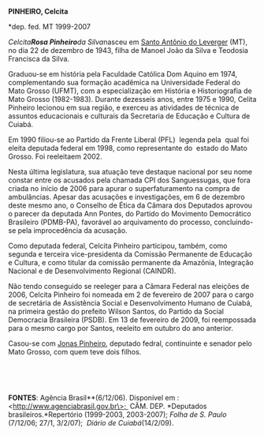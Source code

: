 **PINHEIRO, Celcita**

\*dep. fed. MT 1999-2007

*Celcita**Rosa Pinheiro**da Silva*nasceu em [Santo Antônio do
Leverger](http://pt.wikipedia.org/wiki/Santo_Ant%C3%B4nio_do_Leverger "Santo Antônio do Leverger")
(MT), no dia 22 de dezembro de 1943, filha de Manoel João da Silva e
Teodosia Francisca da Silva.

Graduou-se em história pela Faculdade Católica Dom Aquino em 1974,
complementando sua formação acadêmica na Universidade Federal do Mato
Grosso (UFMT), com a especialização em História e Historiografia de Mato
Grosso (1982-1983). Durante dezesseis anos, entre 1975 e 1990, Celita
Pinheiro lecionou em sua região, e exerceu as atividades de técnica de
assuntos educacionais e culturais da Secretaria de Educação e Cultura de
Cuiabá.

Em 1990 filiou-se ao Partido da Frente Liberal (PFL)  legenda pela  qual
foi eleita deputada federal em 1998, como representante do  estado do
Mato Grosso. Foi reeleitaem 2002.

Nesta última legislatura, sua atuação teve destaque nacional por seu
nome constar entre os acusados pela chamada CPI dos Sanguessugas, que
fora criada no início de 2006 para apurar o superfaturamento na compra
de ambulâncias. Apesar das acusações e investigações, em 6 de dezembro
deste mesmo ano, o Conselho de Ética da Câmara dos Deputados aprovou o
parecer da deputada Ann Pontes, do Partido do Movimento Democrático
Brasileiro (PDMB-PA), favorável ao arquivamento do processo,
concluindo-se pela improcedência da acusação.

Como deputada federal, Celcita Pinheiro participou, também, como segunda
e terceira vice-presidenta da Comissão Permanente de Educação e Cultura,
e como titular da comissão permanente da Amazônia, Integração Nacional e
de Desenvolvimento Regional (CAINDR).

Não tendo conseguido se reeleger para a Câmara Federal nas eleições de
2006, Celcita Pinheiro foi nomeada em 2 de fevereiro de 2007 para o
cargo de secretária de Assistência Social e Desenvolvimento Humano de
Cuiabá, na primeira gestão do prefeito Wilson Santos, do Partido da
Social Democracia Brasileira (PSDB). Em 13 de fevereiro de 2009, foi
reempossada para o mesmo cargo por Santos, reeleito em outubro do ano
anterior.

Casou-se com [Jonas
Pinheiro](http://pt.wikipedia.org/wiki/Jonas_Pinheiro "Jonas Pinheiro"),
deputado fedral, continuinte e senador pelo Mato Grosso, com quem teve
dois filhos.

 

 

**FONTES**: Agência Brasil**(6/12/06). Disponível em :
\<http://www.agenciabrasil.gov.br\>;  CÂM. DEP. *Deputados
brasileiros.*Repertório (1999-2003, 2003-2007); *Folha de S. Paulo*
(7/12/06; 27/1, 3/2/07);  *Diário de Cuiabá*(14/2/09).
